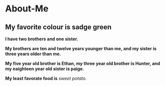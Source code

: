 # About-Me
## My favorite colour is sadge green
**<p> I have two brothers and one sister.</p>**

**<p> My brothers are ten and twelve years younger than me, and my sister is three years older than me.</p>**

**<p> My five year old brother is Ethan, my three year old brother is Hunter, and my eaighteen year old sister is paige.</p>**

**My least favorate food is** _sweet potato_.
